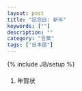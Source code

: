 ```yaml
---
layout: post
title: "記念日: 新年"
keywords: [""]
description: ""
category: "言葉"
tags: ["日本語"]
---
```

{% include JB/setup %}


####
1. 年賀状
